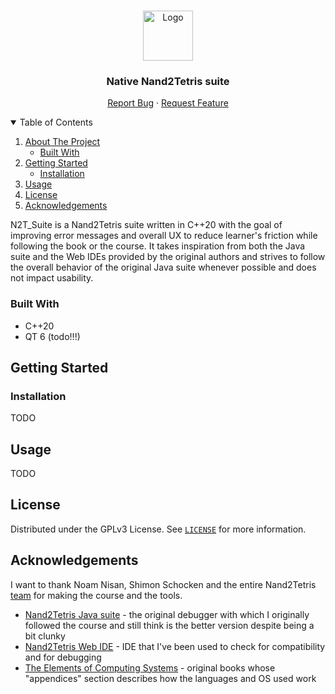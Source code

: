 <br />
<p align="center">
  <!-- PROJECT LOGO -->
  <a href="https://github.com/RaphGL/N2T_Suite">
    <img src="logo.png" alt="Logo" height="80">
  </a>

  <h3 align="center">Native Nand2Tetris suite</h3>
  <p align="center">
    <a href="https://github.com/RaphGL/ProjectName/issues">Report Bug</a>
    ·
    <a href="https://github.com/RaphGL/ProjectName/issues">Request Feature</a>
  </p>
</p>

<!-- TABLE OF CONTENTS -->
<details open="open">
  <summary>Table of Contents</summary>
  <ol>
    <li>
      <a href="#about-the-project">About The Project</a>
      <ul>
        <li><a href="#built-with">Built With</a></li>
      </ul>
    </li>
    <li>
      <a href="#getting-started">Getting Started</a>
      <ul>
        <li><a href="#installation">Installation</a></li>
      </ul>
    </li>
    <li><a href="#usage">Usage</a></li>
    <li><a href="#license">License</a></li>
    <li><a href="#acknowledgements">Acknowledgements</a></li>
  </ol>
</details>

<!-- ABOUT THE PROJECT -->

N2T_Suite is a Nand2Tetris suite written in C++20 with the goal of improving error messages and overall UX to reduce learner's friction while following the book or the course.
It takes inspiration from both the Java suite and the Web IDEs provided by the original authors and strives to follow the overall behavior of the original Java suite whenever possible and 
does not impact usability.


### Built With

- C++20
- QT 6 (todo!!!)

<!-- GETTING STARTED -->

## Getting Started

### Installation

TODO

<!-- USAGE EXAMPLES -->

## Usage

TODO

## License

Distributed under the GPLv3 License. See [`LICENSE`](https://github.com/RaphGL/N2T_Suite/blob/main/LICENSE) for more information.

## Acknowledgements

I want to thank Noam Nisan, Shimon Schocken and the entire Nand2Tetris [team](https://www.nand2tetris.org/copy-of-about) for making the course and the tools.

- [Nand2Tetris Java suite](https://github.com/nand2tetris/nand2tetris_simulator) - the original debugger with which I originally followed the course and still think is the better version despite being a bit clunky
- [Nand2Tetris Web IDE](https://github.com/nand2tetris/web-ide) - IDE that I've been used to check for compatibility and for debugging
- [The Elements of Computing Systems](https://www.nand2tetris.org/book) - original books whose "appendices" section describes how the languages and OS used work
